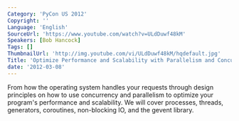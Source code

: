 ```yaml
---
Category: 'PyCon US 2012'
Copyright: ''
Language: 'English'
SourceUrl: 'https://www.youtube.com/watch?v=ULdDuwf48kM'
Speakers: [Bob Hancock]
Tags: []
ThumbnailUrl: 'http://img.youtube.com/vi/ULdDuwf48kM/hqdefault.jpg'
Title: 'Optimize Performance and Scalability with Parallelism and Concurrency'
date: '2012-03-08'
---
```

From how the operating system handles your requests through design principles
on how to use concurrency and parallelism to optimize your program's
performance and scalability. We will cover processes, threads, generators,
coroutines, non-blocking IO, and the gevent library.

